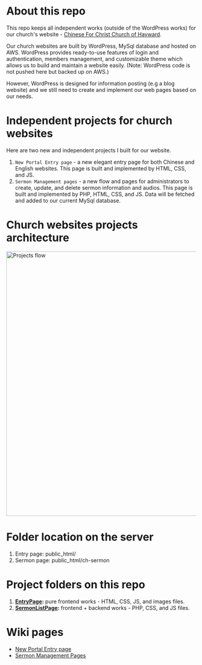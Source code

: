 # About this repo
This repo keeps all independent works (outside of the WordPress works) for our church's website - [Chinese For Christ Church of Hayward](https://www.cfcchayward.org/).

Our church websites are built by WordPress, MySql database and hosted on AWS. WordPress provides ready-to-use features of login and authentication, members management, and customizable theme which allows us to build and maintain a website easily. (Note: WordPress code is not pushed here but backed up on AWS.)

However, WordPress is designed for information posting (e.g a blog website) and we still need to create and implement our web pages based on our needs.

# Independent projects for church websites

Here are two new and independent projects I built for our website.
1. `New Portal Entry page` - a new elegant entry page for both Chinese and English websites. This page is built and implemented by HTML, CSS, and JS.
2. `Sermon Management pages` - a new flow and pages for administrators to create, update, and delete sermon information and audios. This page is built and implemented by PHP, HTML, CSS, and JS. Data will be fetched and added to our current MySql database.

# Church websites projects architecture
<img width="700" alt="Projects flow" src="https://user-images.githubusercontent.com/99282632/153736722-cb3700c9-c6be-4f75-97e7-2c8e286c13b7.png">

# Folder location on the server

1. Entry page: public_html/<br/>
2. Sermon page: public_html/ch-sermon

# Project folders on this repo

1. **[EntryPage](https://github.com/DennisLyn/churchweb/tree/main/EntryPage):**  pure frontend works -  HTML, CSS, JS, and images files.
2. **[SermonListPage](https://github.com/DennisLyn/churchweb/tree/main/SermonListPage):** frontend + backend works -  PHP, CSS, and JS files.

# Wiki pages
* [New Portal Entry page](New-Portal-Entry-page)
* [Sermon Management Pages](Sermon-Management-pages)

